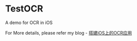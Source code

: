 # TestOCR
A demo for OCR in iOS

For More details, please refer my blog - [搭建iOS上的OCR应用](http://luser.cn/blog/20151014/create-ocr-app-on-ios-1.html)
